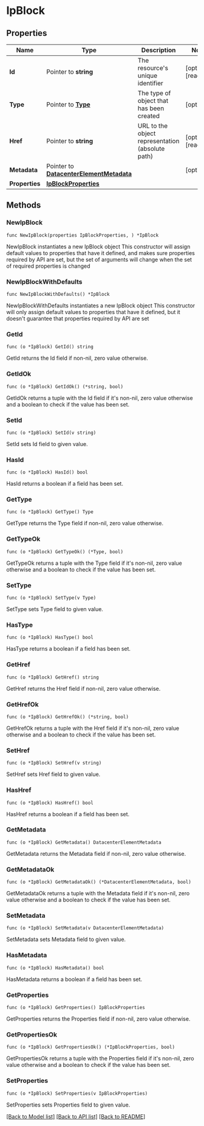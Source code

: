 # IpBlock

## Properties

Name | Type | Description | Notes
------------ | ------------- | ------------- | -------------
**Id** | Pointer to **string** | The resource&#39;s unique identifier | [optional] [readonly] 
**Type** | Pointer to [**Type**](Type.md) | The type of object that has been created | [optional] 
**Href** | Pointer to **string** | URL to the object representation (absolute path) | [optional] [readonly] 
**Metadata** | Pointer to [**DatacenterElementMetadata**](DatacenterElementMetadata.md) |  | [optional] 
**Properties** | [**IpBlockProperties**](IpBlockProperties.md) |  | 

## Methods

### NewIpBlock

`func NewIpBlock(properties IpBlockProperties, ) *IpBlock`

NewIpBlock instantiates a new IpBlock object
This constructor will assign default values to properties that have it defined,
and makes sure properties required by API are set, but the set of arguments
will change when the set of required properties is changed

### NewIpBlockWithDefaults

`func NewIpBlockWithDefaults() *IpBlock`

NewIpBlockWithDefaults instantiates a new IpBlock object
This constructor will only assign default values to properties that have it defined,
but it doesn't guarantee that properties required by API are set

### GetId

`func (o *IpBlock) GetId() string`

GetId returns the Id field if non-nil, zero value otherwise.

### GetIdOk

`func (o *IpBlock) GetIdOk() (*string, bool)`

GetIdOk returns a tuple with the Id field if it's non-nil, zero value otherwise
and a boolean to check if the value has been set.

### SetId

`func (o *IpBlock) SetId(v string)`

SetId sets Id field to given value.

### HasId

`func (o *IpBlock) HasId() bool`

HasId returns a boolean if a field has been set.

### GetType

`func (o *IpBlock) GetType() Type`

GetType returns the Type field if non-nil, zero value otherwise.

### GetTypeOk

`func (o *IpBlock) GetTypeOk() (*Type, bool)`

GetTypeOk returns a tuple with the Type field if it's non-nil, zero value otherwise
and a boolean to check if the value has been set.

### SetType

`func (o *IpBlock) SetType(v Type)`

SetType sets Type field to given value.

### HasType

`func (o *IpBlock) HasType() bool`

HasType returns a boolean if a field has been set.

### GetHref

`func (o *IpBlock) GetHref() string`

GetHref returns the Href field if non-nil, zero value otherwise.

### GetHrefOk

`func (o *IpBlock) GetHrefOk() (*string, bool)`

GetHrefOk returns a tuple with the Href field if it's non-nil, zero value otherwise
and a boolean to check if the value has been set.

### SetHref

`func (o *IpBlock) SetHref(v string)`

SetHref sets Href field to given value.

### HasHref

`func (o *IpBlock) HasHref() bool`

HasHref returns a boolean if a field has been set.

### GetMetadata

`func (o *IpBlock) GetMetadata() DatacenterElementMetadata`

GetMetadata returns the Metadata field if non-nil, zero value otherwise.

### GetMetadataOk

`func (o *IpBlock) GetMetadataOk() (*DatacenterElementMetadata, bool)`

GetMetadataOk returns a tuple with the Metadata field if it's non-nil, zero value otherwise
and a boolean to check if the value has been set.

### SetMetadata

`func (o *IpBlock) SetMetadata(v DatacenterElementMetadata)`

SetMetadata sets Metadata field to given value.

### HasMetadata

`func (o *IpBlock) HasMetadata() bool`

HasMetadata returns a boolean if a field has been set.

### GetProperties

`func (o *IpBlock) GetProperties() IpBlockProperties`

GetProperties returns the Properties field if non-nil, zero value otherwise.

### GetPropertiesOk

`func (o *IpBlock) GetPropertiesOk() (*IpBlockProperties, bool)`

GetPropertiesOk returns a tuple with the Properties field if it's non-nil, zero value otherwise
and a boolean to check if the value has been set.

### SetProperties

`func (o *IpBlock) SetProperties(v IpBlockProperties)`

SetProperties sets Properties field to given value.



[[Back to Model list]](../README.md#documentation-for-models) [[Back to API list]](../README.md#documentation-for-api-endpoints) [[Back to README]](../README.md)


